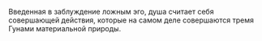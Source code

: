 Введенная в заблуждение ложным эго, душа считает себя совершающей действия, которые на самом деле совершаются тремя Гунами материальной природы.